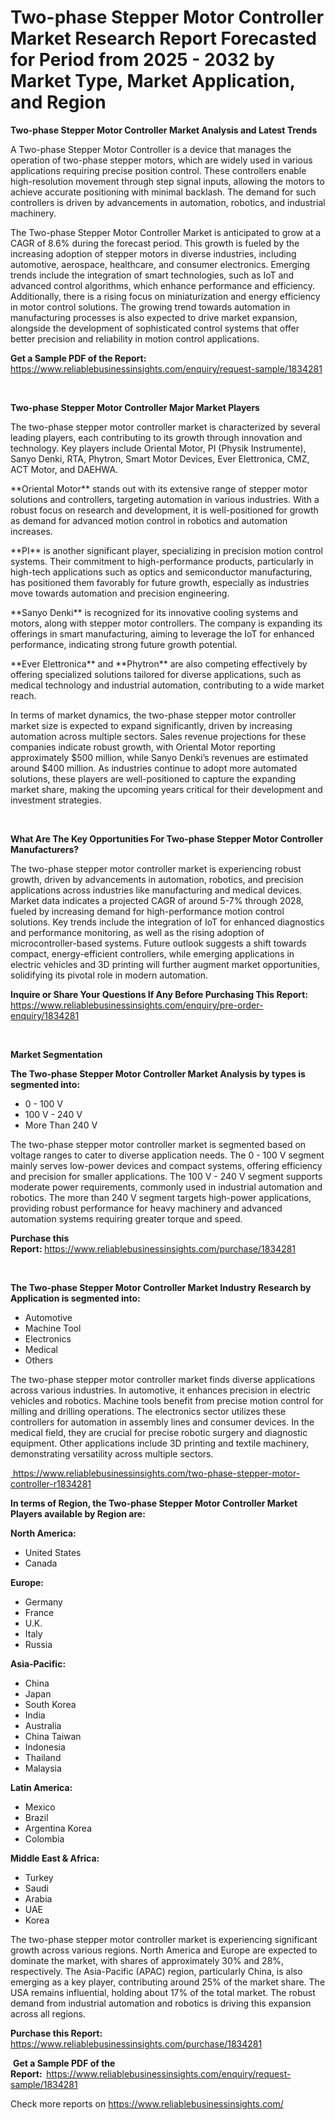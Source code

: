 <p><h1>Two-phase Stepper Motor Controller Market Research Report Forecasted for Period from 2025 -  2032 by Market Type, Market Application, and Region</h1></p><p><strong>Two-phase Stepper Motor Controller Market Analysis and Latest Trends</strong></p>
<p><p>A Two-phase Stepper Motor Controller is a device that manages the operation of two-phase stepper motors, which are widely used in various applications requiring precise position control. These controllers enable high-resolution movement through step signal inputs, allowing the motors to achieve accurate positioning with minimal backlash. The demand for such controllers is driven by advancements in automation, robotics, and industrial machinery.</p><p>The Two-phase Stepper Motor Controller Market is anticipated to grow at a CAGR of 8.6% during the forecast period. This growth is fueled by the increasing adoption of stepper motors in diverse industries, including automotive, aerospace, healthcare, and consumer electronics. Emerging trends include the integration of smart technologies, such as IoT and advanced control algorithms, which enhance performance and efficiency. Additionally, there is a rising focus on miniaturization and energy efficiency in motor control solutions. The growing trend towards automation in manufacturing processes is also expected to drive market expansion, alongside the development of sophisticated control systems that offer better precision and reliability in motion control applications.</p></p>
<p><strong>Get a Sample PDF of the Report:&nbsp;</strong> <a href="https://www.reliablebusinessinsights.com/enquiry/request-sample/1834281?utm_campaign=2809&utm_medium=2&utm_source=Github&utm_content=ia&utm_term=12042025&utm_id=two-phase-stepper-motor-controller">https://www.reliablebusinessinsights.com/enquiry/request-sample/1834281</a></p>
<p>&nbsp;</p>
<p><strong>Two-phase Stepper Motor Controller Major Market Players</strong></p>
<p><p>The two-phase stepper motor controller market is characterized by several leading players, each contributing to its growth through innovation and technology. Key players include Oriental Motor, PI (Physik Instrumente), Sanyo Denki, RTA, Phytron, Smart Motor Devices, Ever Elettronica, CMZ, ACT Motor, and DAEHWA. </p><p>**Oriental Motor** stands out with its extensive range of stepper motor solutions and controllers, targeting automation in various industries. With a robust focus on research and development, it is well-positioned for growth as demand for advanced motion control in robotics and automation increases.</p><p>**PI** is another significant player, specializing in precision motion control systems. Their commitment to high-performance products, particularly in high-tech applications such as optics and semiconductor manufacturing, has positioned them favorably for future growth, especially as industries move towards automation and precision engineering.</p><p>**Sanyo Denki** is recognized for its innovative cooling systems and motors, along with stepper motor controllers. The company is expanding its offerings in smart manufacturing, aiming to leverage the IoT for enhanced performance, indicating strong future growth potential.</p><p>**Ever Elettronica** and **Phytron** are also competing effectively by offering specialized solutions tailored for diverse applications, such as medical technology and industrial automation, contributing to a wide market reach.</p><p>In terms of market dynamics, the two-phase stepper motor controller market size is expected to expand significantly, driven by increasing automation across multiple sectors. Sales revenue projections for these companies indicate robust growth, with Oriental Motor reporting approximately $500 million, while Sanyo Denki’s revenues are estimated around $400 million. As industries continue to adopt more automated solutions, these players are well-positioned to capture the expanding market share, making the upcoming years critical for their development and investment strategies.</p></p>
<p>&nbsp;</p>
<p><strong>What Are The Key Opportunities For Two-phase Stepper Motor Controller Manufacturers?</strong></p>
<p><p>The two-phase stepper motor controller market is experiencing robust growth, driven by advancements in automation, robotics, and precision applications across industries like manufacturing and medical devices. Market data indicates a projected CAGR of around 5-7% through 2028, fueled by increasing demand for high-performance motion control solutions. Key trends include the integration of IoT for enhanced diagnostics and performance monitoring, as well as the rising adoption of microcontroller-based systems. Future outlook suggests a shift towards compact, energy-efficient controllers, while emerging applications in electric vehicles and 3D printing will further augment market opportunities, solidifying its pivotal role in modern automation.</p></p>
<p><strong>Inquire or Share Your Questions If Any Before Purchasing This Report:</strong> <a href="https://www.reliablebusinessinsights.com/enquiry/pre-order-enquiry/1834281?utm_campaign=2809&utm_medium=2&utm_source=Github&utm_content=ia&utm_term=12042025&utm_id=two-phase-stepper-motor-controller">https://www.reliablebusinessinsights.com/enquiry/pre-order-enquiry/1834281</a></p>
<p>&nbsp;</p>
<p><strong>Market Segmentation</strong></p>
<p><strong>The Two-phase Stepper Motor Controller Market Analysis by types is segmented into:</strong></p>
<p><ul><li>0 - 100 V</li><li>100 V - 240 V</li><li>More Than 240 V</li></ul></p>
<p><p>The two-phase stepper motor controller market is segmented based on voltage ranges to cater to diverse application needs. The 0 - 100 V segment mainly serves low-power devices and compact systems, offering efficiency and precision for smaller applications. The 100 V - 240 V segment supports moderate power requirements, commonly used in industrial automation and robotics. The more than 240 V segment targets high-power applications, providing robust performance for heavy machinery and advanced automation systems requiring greater torque and speed.</p></p>
<p><strong>Purchase this Report:&nbsp;</strong><a href="https://www.reliablebusinessinsights.com/purchase/1834281?utm_campaign=2809&utm_medium=2&utm_source=Github&utm_content=ia&utm_term=12042025&utm_id=two-phase-stepper-motor-controller">https://www.reliablebusinessinsights.com/purchase/1834281</a></p>
<p>&nbsp;</p>
<p><strong>The Two-phase Stepper Motor Controller Market Industry Research by Application is segmented into:</strong></p>
<p><ul><li>Automotive</li><li>Machine Tool</li><li>Electronics</li><li>Medical</li><li>Others</li></ul></p>
<p><p>The two-phase stepper motor controller market finds diverse applications across various industries. In automotive, it enhances precision in electric vehicles and robotics. Machine tools benefit from precise motion control for milling and drilling operations. The electronics sector utilizes these controllers for automation in assembly lines and consumer devices. In the medical field, they are crucial for precise robotic surgery and diagnostic equipment. Other applications include 3D printing and textile machinery, demonstrating versatility across multiple sectors.</p></p>
<p><a href="https://www.reliablebusinessinsights.com/two-phase-stepper-motor-controller-r1834281?utm_campaign=2809&utm_medium=2&utm_source=Github&utm_content=ia&utm_term=12042025&utm_id=two-phase-stepper-motor-controller">&nbsp;https://www.reliablebusinessinsights.com/two-phase-stepper-motor-controller-r1834281</a></p>
<p><strong>In terms of Region, the Two-phase Stepper Motor Controller Market Players available by Region are:</strong></p>
<p>
    <p> <strong> North America: </strong>
        <ul>
            <li>United States</li>
            <li>Canada</li>
        </ul>
        </p> 
    <p> <strong> Europe: </strong>
        <ul>
            <li>Germany</li>
            <li>France</li>
            <li>U.K.</li>
            <li>Italy</li>
            <li>Russia</li>
        </ul>
        </p> 
    <p> <strong> Asia-Pacific: </strong>
        <ul>
            <li>China</li>
            <li>Japan</li>
            <li>South Korea</li>
            <li>India</li>
            <li>Australia</li>
            <li>China Taiwan</li>
            <li>Indonesia</li>
            <li>Thailand</li>
            <li>Malaysia</li>
        </ul>
        </p> 
    <p> <strong> Latin America: </strong>
        <ul>
            <li>Mexico</li>
            <li>Brazil</li>
            <li>Argentina Korea</li>
            <li>Colombia</li>
        </ul>
        </p> 
    <p> <strong> Middle East & Africa: </strong>
        <ul>
            <li>Turkey</li>
            <li>Saudi</li>
            <li>Arabia</li>
            <li>UAE</li>
            <li>Korea</li>
        </ul>
    </p>
    </p>
<p><p>The two-phase stepper motor controller market is experiencing significant growth across various regions. North America and Europe are expected to dominate the market, with shares of approximately 30% and 28%, respectively. The Asia-Pacific (APAC) region, particularly China, is also emerging as a key player, contributing around 25% of the market share. The USA remains influential, holding about 17% of the total market. The robust demand from industrial automation and robotics is driving this expansion across all regions.</p></p>
<p><strong>Purchase this Report: </strong><a href="https://www.reliablebusinessinsights.com/purchase/1834281?utm_campaign=2809&utm_medium=2&utm_source=Github&utm_content=ia&utm_term=12042025&utm_id=two-phase-stepper-motor-controller">https://www.reliablebusinessinsights.com/purchase/1834281</a></p>
<p>&nbsp;<strong>Get a Sample PDF of the Report:&nbsp;&nbsp;</strong><a href="https://www.reliablebusinessinsights.com/enquiry/request-sample/1834281?utm_campaign=2809&utm_medium=2&utm_source=Github&utm_content=ia&utm_term=12042025&utm_id=two-phase-stepper-motor-controller">https://www.reliablebusinessinsights.com/enquiry/request-sample/1834281</a></p>
<p><strong></strong></p>
<p>Check more reports on <a href="https://www.reliablebusinessinsights.com/?utm_campaign=2809&utm_medium=2&utm_source=Github&utm_content=ia&utm_term=12042025&utm_id=two-phase-stepper-motor-controller">https://www.reliablebusinessinsights.com/</a></p>